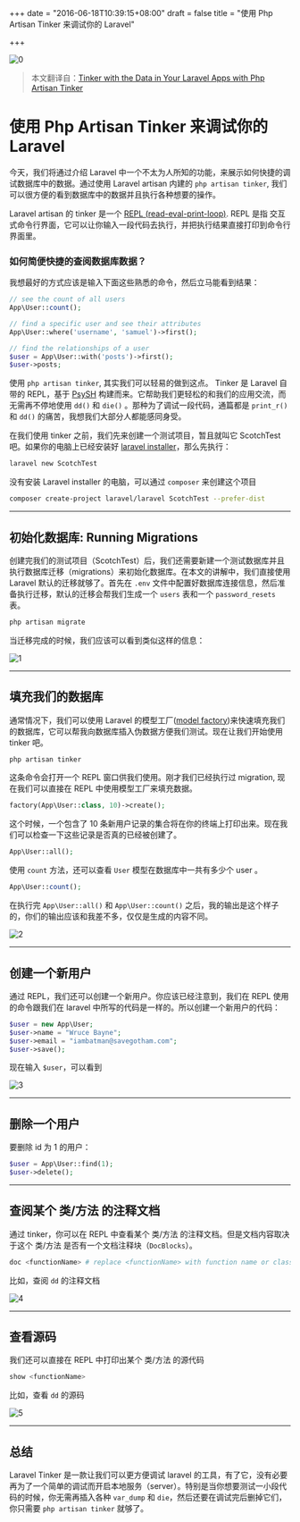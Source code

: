 +++
date = "2016-06-18T10:39:15+08:00"
draft = false
title = "使用 Php Artisan Tinker 来调试你的 Laravel"

+++

![0](http://ooo.0o0.ooo/2016/06/17/5764c10a130e3.png)

> 本文翻译自：[Tinker with the Data in Your Laravel Apps with Php Artisan Tinker
](https://scotch.io/tutorials/tinker-with-the-data-in-your-laravel-apps-with-php-artisan-tinker)


# 使用 Php Artisan Tinker 来调试你的 Laravel

今天，我们将通过介绍 Laravel 中一个不太为人所知的功能，来展示如何快捷的调试数据库中的数据。通过使用 Laravel artisan 内建的 `php artisan tinker`, 我们可以很方便的看到数据库中的数据并且执行各种想要的操作。

Laravel artisan 的 tinker 是一个 [REPL (read-eval-print-loop)](https://en.wikipedia.org/wiki/Read%E2%80%93eval%E2%80%93print_loop). REPL 是指 交互式命令行界面，它可以让你输入一段代码去执行，并把执行结果直接打印到命令行界面里。

### 如何简便快捷的查阅数据库数据？

我想最好的方式应该是输入下面这些熟悉的命令，然后立马能看到结果：

```php
// see the count of all users
App\User::count();

// find a specific user and see their attributes
App\User::where('username', 'samuel')->first();

// find the relationships of a user
$user = App\User::with('posts')->first();
$user->posts;
```

使用 `php artisan tinker`, 其实我们可以轻易的做到这点。 Tinker 是 Laravel 自带的 REPL，基于 [PsySH](http://psysh.org/) 构建而来。它帮助我们更轻松的和我们的应用交流，而无需再不停地使用 `dd()` 和 `die()` 。那种为了调试一段代码，通篇都是 `print_r()` 和 `dd()` 的痛苦，我想我们大部分人都能感同身受。

在我们使用 tinker 之前，我们先来创建一个测试项目，暂且就叫它 ScotchTest 吧。如果你的电脑上已经安装好 [laravel installer](https://laravel.com/docs/5.2#installation)，那么先执行：

```bash
laravel new ScotchTest
```

没有安装 Laravel installer 的电脑，可以通过 `composer` 来创建这个项目

```bash
composer create-project laravel/laravel ScotchTest --prefer-dist
```

* * *

## 初始化数据库: Running Migrations

创建完我们的测试项目（ScotchTest）后，我们还需要新建一个测试数据库并且执行数据库迁移（migrations）来初始化数据库。在本文的讲解中，我们直接使用 Laravel 默认的迁移就够了。首先在 `.env` 文件中配置好数据库连接信息，然后准备执行迁移，默认的迁移会帮我们生成一个 `users` 表和一个 `password_resets` 表。

```bash
php artisan migrate
```

当迁移完成的时候，我们应该可以看到类似这样的信息：

![1](http://ooo.0o0.ooo/2016/06/17/5764c060965c2.png)

* * *

## 填充我们的数据库

通常情况下，我们可以使用 Laravel 的模型工厂([model factory](https://scotch.io/tutorials/generate-dummy-laravel-data-with-model-factories))来快速填充我们的数据库，它可以帮我向数据库插入伪数据方便我们测试。现在让我们开始使用 tinker 吧。

```bash
php artisan tinker
```

这条命令会打开一个 REPL 窗口供我们使用。刚才我们已经执行过 migration, 现在我们可以直接在 REPL 中使用模型工厂来填充数据。

```php
factory(App\User::class, 10)->create();
```

这个时候，一个包含了 10 条新用户记录的集合将在你的终端上打印出来。现在我们可以检查一下这些记录是否真的已经被创建了。

```php
App\User::all();
```

使用 `count` 方法，还可以查看 `User` 模型在数据库中一共有多少个 user 。

```php
App\User::count();
```

在执行完 `App\User::all()` 和 `App\User::count()` 之后，我的输出是这个样子的，你们的输出应该和我差不多，仅仅是生成的内容不同。

![2](http://ooo.0o0.ooo/2016/06/17/5764c029829cf.png)

* * *

## 创建一个新用户

通过 REPL，我们还可以创建一个新用户。你应该已经注意到，我们在 REPL 使用的命令跟我们在 laravel 中所写的代码是一样的。所以创建一个新用户的代码：

```php
$user = new App\User;
$user->name = "Wruce Bayne";
$user->email = "iambatman@savegotham.com";
$user->save();
```

现在输入 `$user`，可以看到

![3](http://ooo.0o0.ooo/2016/06/17/5764c0297a57b.png)

* * *

## 删除一个用户

要删除 id 为 1 的用户：

```php
$user = App\User::find(1);
$user->delete();
```

* * *

## 查阅某个 类/方法 的注释文档

通过 tinker，你可以在 REPL 中查看某个 类/方法 的注释文档。但是文档内容取决于这个 类/方法 是否有一个文档注释块（`DocBlocks`）。

```bash
doc <functionName> # replace <functionName> with function name or class FQN
```

比如，查阅 `dd` 的注释文档

![4](http://ooo.0o0.ooo/2016/06/17/5764c02967b6f.png)

* * *

## 查看源码

我们还可以直接在 REPL 中打印出某个 类/方法 的源代码

```bash
show <functionName>
```

比如，查看 `dd` 的源码

![5](http://ooo.0o0.ooo/2016/06/17/5764c0296fa77.png)

* * *

## 总结

Laravel Tinker 是一款让我们可以更方便调试 laravel 的工具，有了它，没有必要再为了一个简单的调试而开启本地服务（server）。特别是当你想要测试一小段代码的时候，你无需再插入各种 `var_dump` 和 `die`，然后还要在调试完后删掉它们，你只需要 `php artisan tinker` 就够了。


